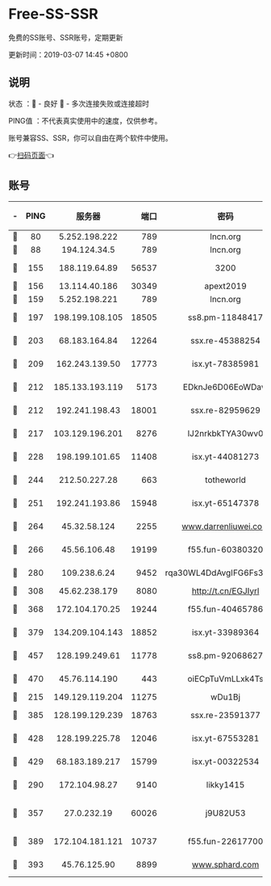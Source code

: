 # Free-SS-SSR

免费的SS账号、SSR账号，定期更新

更新时间：2019-03-07 14:45 +0800

## 说明

状态     ：🙂 - 良好 🙁 - 多次连接失败或连接超时

PING值   ：不代表真实使用中的速度，仅供参考。

账号兼容SS、SSR，你可以自由在两个软件中使用。

👉[扫码页面](https://liesauer.github.io/Free-SS-SSR/)👈

## 账号

|-|PING|服务器|端口|密码|加密方式|区域|
|:----:|:----:|:-----:|-----:|:----:|:----:|:----:|
|🙂|80|5.252.198.222|789|lncn.org|rc4|JP|
|🙂|88|194.124.34.5|789|lncn.org|rc4|JP|
|🙂|155|188.119.64.89|56537|3200|aes-256-cfb|RU|
|🙂|156|13.114.40.186|30349|apext2019|chacha20|JP|
|🙂|159|5.252.198.221|789|lncn.org|rc4|JP|
|🙂|197|198.199.108.105|18505|ss8.pm-11848417|aes-256-cfb|US|
|🙂|203|68.183.164.84|12264|ssx.re-45388254|aes-256-cfb|US|
|🙂|209|162.243.139.50|17773|isx.yt-78385981|aes-256-cfb|US|
|🙂|212|185.133.193.119|5173|EDknJe6D06EoWDaw|aes-256-cfb|US|
|🙂|212|192.241.198.43|18001|ssx.re-82959629|aes-256-cfb|US|
|🙂|217|103.129.196.201|8276|lJ2nrkbkTYA30wv0|aes-256-cfb|US|
|🙂|228|198.199.101.65|11408|isx.yt-44081273|aes-256-cfb|US|
|🙂|244|212.50.227.28|663|totheworld|aes-256-cfb|US|
|🙂|251|192.241.193.86|15948|isx.yt-65147378|aes-256-cfb|US|
|🙂|264|45.32.58.124|2255|www.darrenliuwei.com|aes-256-cfb|JP|
|🙂|266|45.56.106.48|19199|f55.fun-60380320|aes-256-cfb|US|
|🙂|280|109.238.6.24|9452|rqa30WL4DdAvgIFG6Fs3znzTa|aes-256-cfb|FR|
|🙂|308|45.62.238.179|8080|http://t.cn/EGJIyrl|rc4-md5|CA|
|🙂|368|172.104.170.25|19244|f55.fun-40465786|aes-256-cfb|SG|
|🙂|379|134.209.104.143|18852|isx.yt-33989364|aes-256-cfb|SG|
|🙂|457|128.199.249.61|11778|ss8.pm-92068627|aes-256-cfb|SG|
|🙂|470|45.76.114.190|443|oiECpTuVmLLxk4Ts|aes-256-cfb|AU|
|🙂|215|149.129.119.204|11275|wDu1Bj|rc4-md5|HK|
|🙂|385|128.199.129.239|18763|ssx.re-23591377|aes-256-cfb|SG|
|🙂|428|128.199.225.78|12046|isx.yt-67553281|aes-256-cfb|SG|
|🙂|429|68.183.189.217|15799|isx.yt-00322534|aes-256-cfb|SG|
|🙁|290|172.104.98.27|9140|likky1415|aes-256-cfb|JP|
|🙁|357|27.0.232.19|60026|j9U82U53|xchacha20-ietf-poly1305|HK|
|🙁|389|172.104.181.121|10737|f55.fun-22617700|aes-256-cfb|SG|
|🙁|393|45.76.125.90|8899|www.sphard.com|aes-256-cfb|AU|
